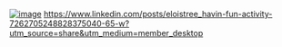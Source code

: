 
[![image](https://github.com/user-attachments/assets/3029228c-2bd8-4d56-8a55-3290b91f6725)](https://www.linkedin.com/posts/eloistree_havin-fun-activity-7262705248828375040-65-w?utm_source=share&utm_medium=member_desktop)
https://www.linkedin.com/posts/eloistree_havin-fun-activity-7262705248828375040-65-w?utm_source=share&utm_medium=member_desktop
